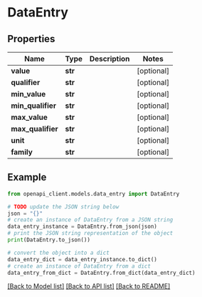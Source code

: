 # DataEntry


## Properties

Name | Type | Description | Notes
------------ | ------------- | ------------- | -------------
**value** | **str** |  | [optional] 
**qualifier** | **str** |  | [optional] 
**min_value** | **str** |  | [optional] 
**min_qualifier** | **str** |  | [optional] 
**max_value** | **str** |  | [optional] 
**max_qualifier** | **str** |  | [optional] 
**unit** | **str** |  | [optional] 
**family** | **str** |  | [optional] 

## Example

```python
from openapi_client.models.data_entry import DataEntry

# TODO update the JSON string below
json = "{}"
# create an instance of DataEntry from a JSON string
data_entry_instance = DataEntry.from_json(json)
# print the JSON string representation of the object
print(DataEntry.to_json())

# convert the object into a dict
data_entry_dict = data_entry_instance.to_dict()
# create an instance of DataEntry from a dict
data_entry_from_dict = DataEntry.from_dict(data_entry_dict)
```
[[Back to Model list]](../README.md#documentation-for-models) [[Back to API list]](../README.md#documentation-for-api-endpoints) [[Back to README]](../README.md)



